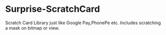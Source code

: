 # Surprise-ScratchCard
Scratch Card Library just like Google Pay,PhonePe etc. Includes scratching a mask on bitmap or view.
